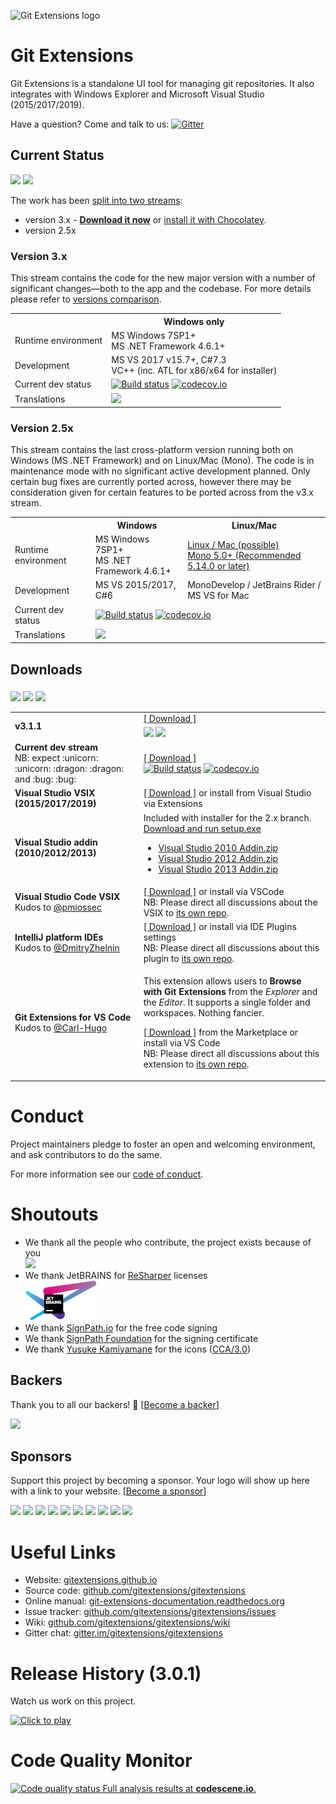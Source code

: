 ![Git Extensions logo](https://cdn.rawgit.com/gitextensions/gitextensions/master/Logo/git-extensions-logo.svg)

# Git Extensions

Git Extensions is a standalone UI tool for managing git repositories.
It also integrates with Windows Explorer and Microsoft Visual Studio (2015/2017/2019).

Have a question? Come and talk to us: [![Gitter](https://badges.gitter.im/Join%20Chat.svg)](https://gitter.im/gitextensions/gitextensions?utm_source=badge&utm_medium=badge&utm_campaign=pr-badge&utm_content=badge)

## Current Status

<a href="#backers" alt="sponsors on Open Collective"><img src="https://opencollective.com/gitextensions/backers/badge.svg" /></a> <a href="#sponsors" alt="Sponsors on Open Collective"><img src="https://opencollective.com/gitextensions/sponsors/badge.svg" /></a>

The work has been [split into two streams](https://github.com/gitextensions/gitextensions/wiki/Compare-versions):
 * version 3.x - **[Download it now](https://github.com/gitextensions/gitextensions/releases/latest)** or [install it with Chocolatey](https://chocolatey.org/packages/gitextensions).
 * version 2.5x

### Version 3.x

This stream contains the code for the new major version with a number of significant changes&mdash;both to the app and the codebase.
For more details please refer to [versions comparison](https://github.com/gitextensions/gitextensions/wiki/Compare-versions).

<table>
  <tr>
    <th>&nbsp;</th>
    <th>Windows only</th>
  </tr>
  <tr>
    <td>
      Runtime environment
    </td>
    <td>
      MS Windows 7SP1+ <br />
      MS .NET Framework 4.6.1+
    </td>
  </tr>
  <tr>
    <td>
      Development
    </td>
    <td>
      MS VS 2017 v15.7+, C#7.3<br />
      VC++ (inc. ATL for x86/x64 for installer)
    </td>
  </tr>
  <tr>
    <td>
      Current dev status
    </td>
    <td>
      <a href="https://ci.appveyor.com/project/gitextensions/gitextensions/branch/master"><img alt="Build status" src="https://ci.appveyor.com/api/projects/status/yo5kw7sl6da8danr/branch/master?svg=true" style="max-width:100%;"></a> <a href="https://codecov.io/gh/gitextensions/gitextensions"><img alt="codecov.io" src="https://codecov.io/gh/gitextensions/gitextensions/branch/master/graph/badge.svg" style="max-width:100%;"></a>
    </td>
  </tr>
  <tr>
    <td>
      Translations
    </td>
    <td>
      <a target="_blank" style="text-decoration:none; color:black; font-size:66%" href="https://github.com/gitextensions/gitextensions/wiki/Translations" title="More information in the wiki"><img src="https://ds0k0en9abmn1.cloudfront.net/static/charts/images/tx-logo-micro.646b0065fce6.png" ></a>
    </td>
  </tr>
</table>


### Version 2.5x

This stream contains the last cross-platform version running both on Windows (MS .NET Framework) and on Linux/Mac (Mono).
The code is in maintenance mode with no significant active development planned. Only certain bug fixes are currently ported across, however there may be consideration given for certain features to be ported across from the v3.x stream.

<table>
  <tr>
    <th>&nbsp;</th>
    <th>Windows</th>
    <th>Linux/Mac</th>
  </tr>
  <tr>
    <td>
      Runtime environment
    </td>
    <td>
      MS Windows 7SP1+ <br />
      MS .NET Framework 4.6.1+
    </td>
    <td>
      <a href="https://github.com/gitextensions/gitextensions/wiki/How-To:-run-Git-Extensions-on-Linux">Linux / Mac (possible)</a><br />
      <a href="http://www.mono-project.com/download/">Mono 5.0+ (Recommended 5.14.0 or later)</a>
    </td>
  </tr>
  <tr>
    <td>
      Development
    </td>
    <td>
      MS VS 2015/2017, C#6
    </td>
    <td>
      MonoDevelop / JetBrains Rider / MS VS for Mac
    </td>
  </tr>
  <tr>
    <td>
      Current dev status
    </td>
    <td colspan=2>
      <a href="https://ci.appveyor.com/project/gitextensions/gitextensions/branch/release/2.51"><img alt="Build status" src="https://ci.appveyor.com/api/projects/status/yo5kw7sl6da8danr/branch/release/2.51?svg=true" style="max-width:100%;"></a> <a href="https://codecov.io/gh/gitextensions/gitextensions"><img alt="codecov.io" src="https://codecov.io/gh/gitextensions/gitextensions/branch/release/2.51/graph/badge.svg" style="max-width:100%;"></a>
    </td>
  </tr>
  <tr>
    <td>
      Translations
    </td>
    <td colspan=2>
      <a target="_blank" style="text-decoration:none; color:black; font-size:66%" href="https://github.com/gitextensions/gitextensions/wiki/Translations" title="More information in the wiki"><img src="https://ds0k0en9abmn1.cloudfront.net/static/charts/images/tx-logo-micro.646b0065fce6.png" ></a>
    </td>
  </tr>
</table>


## Downloads
<a href="https://github.com/gitextensions/gitextensions/releases" rel="nofollow" style="vertical-align: -webkit-baseline-middle;"><img src="https://img.shields.io/github/downloads/gitextensions/gitextensions/total.svg?label=GitHub%20downloads%20(total)&cacheSeconds=86400"></a> <a href="https://sourceforge.net/projects/gitextensions/files" rel="nofollow" style="vertical-align: -webkit-baseline-middle;"><img src="https://img.shields.io/sourceforge/dt/gitextensions.svg?label=SourceForge%20downloads%20(total)&cacheSeconds=86400"></a> <a href="https://chocolatey.org/packages/gitextensions" rel="nofollow" style="vertical-align: -webkit-baseline-middle;"><img src="https://img.shields.io/chocolatey/dt/gitextensions.svg?label=Chocolatey%20downloads%20(total)&cacheSeconds=86400"></a>

<table>
  <tr>
    <td>
      <strong>v3.1.1</strong>
    </td>
    <td>
      <a href="https://github.com/gitextensions/gitextensions/releases/latest">[ Download ]</a><br />
      <a href="https://github.com/gitextensions/gitextensions/releases/latest" rel="nofollow" style="vertical-align: -webkit-baseline-middle;"><img src="https://img.shields.io/github/downloads/gitextensions/gitextensions/latest/total.svg?label=GitHub%20downloads%20(latest)&cacheSeconds=3600"></a> <a href="https://sourceforge.net/projects/gitextensions/" rel="nofollow" style="vertical-align: -webkit-baseline-middle;"><img src="https://img.shields.io/sourceforge/dt/gitextensions/v3.1.1.svg?label=SourceForge%20downloads%20(latest)&cacheSeconds=3600"></a>
    </td>
  </tr>
  <tr>
    <td>
      <strong>Current dev stream</strong><br />
      NB: expect :unicorn: :unicorn: :dragon: :dragon: and :bug: :bug:
    </td>
    <td>
      <a href="https://ci.appveyor.com/project/gitextensions/gitextensions/branch/master/artifacts">[ Download ]</a><br />
      <a href="https://ci.appveyor.com/project/gitextensions/gitextensions/branch/master"><img alt="Build status" src="https://ci.appveyor.com/api/projects/status/yo5kw7sl6da8danr/branch/master?svg=true" style="max-width:100%;"></a> <a href="https://codecov.io/gh/gitextensions/gitextensions"><img alt="codecov.io" src="https://codecov.io/gh/gitextensions/gitextensions/branch/master/graph/badge.svg" style="max-width:100%;"></a>
    </td>
  </tr>
  <tr>
    <td>
      <strong>Visual Studio VSIX (2015/2017/2019)</strong>
    </td>
    <td>
      <a href="https://marketplace.visualstudio.com/items?itemName=HenkWesthuis.GitExtensions">[ Download ]</a> or install from Visual Studio via Extensions
    </td>
  </tr>
  <tr>
    <td>
      <strong>Visual Studio addin (2010/2012/2013)</strong>
    </td>
    <td>
      Included with installer for the 2.x branch. <a href="https://github.com/gitextensions/gitextensions/releases/tag/v2.51.05">Download and run setup.exe</a><br />
      <ul>
        <li><a href="https://github.com/gitextensions/gitextensions/files/2646204/Visual.Studio.2010.Addin.zip">Visual Studio 2010 Addin.zip</a></li>
        <li><a href="https://github.com/gitextensions/gitextensions/files/2646205/Visual.Studio.2012.Addin.zip">Visual Studio 2012 Addin.zip</a></li>
        <li><a href="https://github.com/gitextensions/gitextensions/files/2646203/Visual.Studio.2013.Addin.zip">Visual Studio 2013 Addin.zip</a></li>
      </ul>
    </td>
  </tr>
  <tr>
    <td>
      <strong>Visual Studio Code VSIX</strong><br />
      Kudos to <a href="https://github.com/pmiossec" class="author text-inherit">@pmiossec</a>
    </td>
    <td>
      <a href="https://marketplace.visualstudio.com/items?itemName=pmiossec.vscode-gitextensions">[ Download ]</a> or install via VSCode<br />
      NB: Please direct all discussions about the VSIX to <a href="https://github.com/pmiossec/vscode-gitextensions">its own repo</a>.
    </td>
  </tr>
  <tr>
    <td>
      <strong>IntelliJ platform IDEs</strong><br />
      Kudos to <a href="https://github.com/DmitryZhelnin" class="author text-inherit">@DmitryZhelnin</a>
    </td>
    <td>
      <a href="https://plugins.jetbrains.com/plugin/11511-gitextensions">[ Download ]</a> or install via IDE Plugins settings<br />
      NB: Please direct all discussions about this plugin to <a href="https://github.com/DmitryZhelnin/git-extensions-intellij">its own repo</a>.
    </td>
  </tr>
  <tr>
    <td>
      <strong>Git Extensions for VS Code</strong><br />
      Kudos to <a href="https://github.com/Carl-Hugo" class="author text-inherit">@Carl-Hugo</a>
    </td>
    <td>
        <p>This extension allows users to <strong>Browse with Git Extensions</strong> from the <em>Explorer</em> and the <em>Editor</em>. It supports a single folder and workspaces. Nothing fancier.</p>
        <p><a href="https://marketplace.visualstudio.com/items?itemName=forevolve.git-extensions-for-vs-code">[ Download ]</a> from the Marketplace or install via VS Code<br />
        NB: Please direct all discussions about this extension to <a href="https://github.com/ForEvolve/git-extensions-for-vs-code">its own repo</a>.</p>
    </td>
  </tr>
</table>


# Conduct

Project maintainers pledge to foster an open and welcoming environment, and ask contributors to do the same.

For more information see our [code of conduct](CODE_OF_CONDUCT.md).


# Shoutouts

* We thank all the people who contribute, the project exists because of you<br />
  <a href="https://github.com/gitextensions/gitextensions/contributors"><img src="https://opencollective.com/gitextensions/contributors.svg?width=890&button=false" /></a>
* We thank JetBRAINS for [ReSharper](https://www.jetbrains.com/resharper/) licenses<br />
  <a href="https://www.jetbrains.com/?from=gitextensions" target="_blank"><img src="./GitUI/Resources/Icons/originals/jetbrains-variant-4.png"></a>
* We thank [SignPath.io](https://signpath.io/) for the free code signing
* We thank [SignPath Foundation](https://signpath.org/) for the signing certificate
* We thank [Yusuke Kamiyamane](http://p.yusukekamiyamane.com/) for the icons ([CCA/3.0](http://creativecommons.org/licenses/by/3.0/))


## Backers

Thank you to all our backers! 🙏 [[Become a backer](https://opencollective.com/gitextensions#backer)]

<a href="https://opencollective.com/gitextensions#backers" target="_blank"><img src="https://opencollective.com/gitextensions/backers.svg?width=890"></a>


## Sponsors

Support this project by becoming a sponsor. Your logo will show up here with a link to your website. [[Become a sponsor](https://opencollective.com/gitextensions#sponsor)]

<a href="https://opencollective.com/gitextensions/sponsor/0/website" target="_blank"><img src="https://opencollective.com/gitextensions/sponsor/0/avatar.svg"></a>
<a href="https://opencollective.com/gitextensions/sponsor/1/website" target="_blank"><img src="https://opencollective.com/gitextensions/sponsor/1/avatar.svg"></a>
<a href="https://opencollective.com/gitextensions/sponsor/2/website" target="_blank"><img src="https://opencollective.com/gitextensions/sponsor/2/avatar.svg"></a>
<a href="https://opencollective.com/gitextensions/sponsor/3/website" target="_blank"><img src="https://opencollective.com/gitextensions/sponsor/3/avatar.svg"></a>
<a href="https://opencollective.com/gitextensions/sponsor/4/website" target="_blank"><img src="https://opencollective.com/gitextensions/sponsor/4/avatar.svg"></a>
<a href="https://opencollective.com/gitextensions/sponsor/5/website" target="_blank"><img src="https://opencollective.com/gitextensions/sponsor/5/avatar.svg"></a>
<a href="https://opencollective.com/gitextensions/sponsor/6/website" target="_blank"><img src="https://opencollective.com/gitextensions/sponsor/6/avatar.svg"></a>
<a href="https://opencollective.com/gitextensions/sponsor/7/website" target="_blank"><img src="https://opencollective.com/gitextensions/sponsor/7/avatar.svg"></a>
<a href="https://opencollective.com/gitextensions/sponsor/8/website" target="_blank"><img src="https://opencollective.com/gitextensions/sponsor/8/avatar.svg"></a>
<a href="https://opencollective.com/gitextensions/sponsor/9/website" target="_blank"><img src="https://opencollective.com/gitextensions/sponsor/9/avatar.svg"></a>


# Useful Links

* Website: [gitextensions.github.io](https://gitextensions.github.io/)
* Source code: [github.com/gitextensions/gitextensions](https://github.com/gitextensions/gitextensions)
* Online manual: [git-extensions-documentation.readthedocs.org](https://git-extensions-documentation.readthedocs.org/en/latest/)
* Issue tracker: [github.com/gitextensions/gitextensions/issues](https://github.com/gitextensions/gitextensions/issues)
* Wiki: [github.com/gitextensions/gitextensions/wiki](https://github.com/gitextensions/gitextensions/wiki)
* Gitter chat: [gitter.im/gitextensions/gitextensions](https://gitter.im/gitextensions/gitextensions?utm_source=badge&utm_medium=badge&utm_campaign=pr-badge&utm_content=badge)


# Release History (3.0.1)
Watch us work on this project.

[![Click to play](https://img.youtube.com/vi/k6DhHbzkZvM/0.jpg)](https://www.youtube.com/watch?v=k6DhHbzkZvM)

# Code Quality Monitor

[![Code quality status](https://codescene.io/projects/5326/status.svg) Full analysis results at **codescene.io**.](https://codescene.io/projects/5326/jobs/latest-successful/results)
